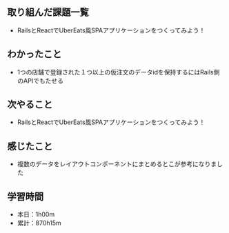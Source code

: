 ## 取り組んだ課題一覧
- RailsとReactでUberEats風SPAアプリケーションをつくってみよう！
## わかったこと
- 1つの店舗で登録された１つ以上の仮注文のデータidを保持するにはRails側のAPIでもたせる
## 次やること
- RailsとReactでUberEats風SPAアプリケーションをつくってみよう！
## 感じたこと
- 複数のデータをレイアウトコンポーネントにまとめるとこが参考になりました
## 学習時間
- 本日：1h00m
- 累計：870h15m
